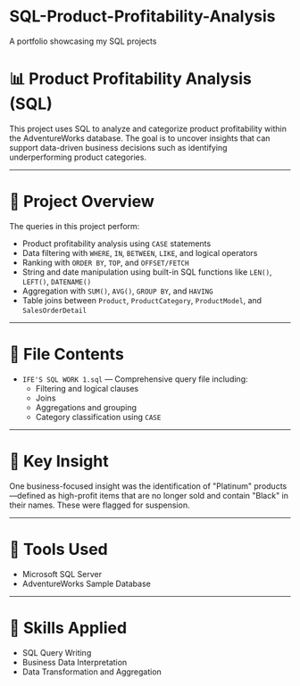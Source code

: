 # SQL-Product-Profitability-Analysis
A portfolio showcasing my SQL projects
# 📊 Product Profitability Analysis (SQL)

This project uses SQL to analyze and categorize product profitability within the AdventureWorks database. The goal is to uncover insights that can support data-driven business decisions such as identifying underperforming product categories.

---

# 🚀 Project Overview

The queries in this project perform:

- Product profitability analysis using `CASE` statements
- Data filtering with `WHERE`, `IN`, `BETWEEN`, `LIKE`, and logical operators
- Ranking with `ORDER BY`, `TOP`, and `OFFSET/FETCH`
- String and date manipulation using built-in SQL functions like `LEN()`, `LEFT()`, `DATENAME()`
- Aggregation with `SUM()`, `AVG()`, `GROUP BY`, and `HAVING`
- Table joins between `Product`, `ProductCategory`, `ProductModel`, and `SalesOrderDetail`

---

# 📁 File Contents

- `IFE'S SQL WORK 1.sql` — Comprehensive query file including:
  - Filtering and logical clauses
  - Joins
  - Aggregations and grouping
  - Category classification using `CASE`
  

---

# 📌 Key Insight

One business-focused insight was the identification of "Platinum" products—defined as high-profit items that are no longer sold and contain "Black" in their names. These were flagged for suspension.

---

# 🧰 Tools Used

- Microsoft SQL Server
- AdventureWorks Sample Database

---

# 🧠 Skills Applied

- SQL Query Writing
- Business Data Interpretation
- Data Transformation and Aggregation
